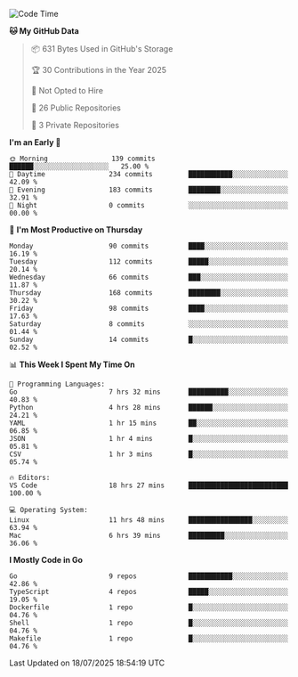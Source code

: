 <!--START_SECTION:waka-->
![Code Time](http://img.shields.io/badge/Code%20Time-1%2C341%20hrs%2018%20mins-blue)

**🐱 My GitHub Data** 

> 📦 631 Bytes Used in GitHub's Storage 
 > 
> 🏆 30 Contributions in the Year 2025
 > 
> 🚫 Not Opted to Hire
 > 
> 📜 26 Public Repositories 
 > 
> 🔑 3 Private Repositories 
 > 
**I'm an Early 🐤** 

```text
🌞 Morning                139 commits         ██████░░░░░░░░░░░░░░░░░░░   25.00 % 
🌆 Daytime                234 commits         ███████████░░░░░░░░░░░░░░   42.09 % 
🌃 Evening                183 commits         ████████░░░░░░░░░░░░░░░░░   32.91 % 
🌙 Night                  0 commits           ░░░░░░░░░░░░░░░░░░░░░░░░░   00.00 % 
```
📅 **I'm Most Productive on Thursday** 

```text
Monday                   90 commits          ████░░░░░░░░░░░░░░░░░░░░░   16.19 % 
Tuesday                  112 commits         █████░░░░░░░░░░░░░░░░░░░░   20.14 % 
Wednesday                66 commits          ███░░░░░░░░░░░░░░░░░░░░░░   11.87 % 
Thursday                 168 commits         ████████░░░░░░░░░░░░░░░░░   30.22 % 
Friday                   98 commits          ████░░░░░░░░░░░░░░░░░░░░░   17.63 % 
Saturday                 8 commits           ░░░░░░░░░░░░░░░░░░░░░░░░░   01.44 % 
Sunday                   14 commits          █░░░░░░░░░░░░░░░░░░░░░░░░   02.52 % 
```


📊 **This Week I Spent My Time On** 

```text
💬 Programming Languages: 
Go                       7 hrs 32 mins       ██████████░░░░░░░░░░░░░░░   40.83 % 
Python                   4 hrs 28 mins       ██████░░░░░░░░░░░░░░░░░░░   24.21 % 
YAML                     1 hr 15 mins        ██░░░░░░░░░░░░░░░░░░░░░░░   06.85 % 
JSON                     1 hr 4 mins         █░░░░░░░░░░░░░░░░░░░░░░░░   05.81 % 
CSV                      1 hr 3 mins         █░░░░░░░░░░░░░░░░░░░░░░░░   05.74 % 

🔥 Editors: 
VS Code                  18 hrs 27 mins      █████████████████████████   100.00 % 

💻 Operating System: 
Linux                    11 hrs 48 mins      ████████████████░░░░░░░░░   63.94 % 
Mac                      6 hrs 39 mins       █████████░░░░░░░░░░░░░░░░   36.06 % 
```

**I Mostly Code in Go** 

```text
Go                       9 repos             ███████████░░░░░░░░░░░░░░   42.86 % 
TypeScript               4 repos             █████░░░░░░░░░░░░░░░░░░░░   19.05 % 
Dockerfile               1 repo              █░░░░░░░░░░░░░░░░░░░░░░░░   04.76 % 
Shell                    1 repo              █░░░░░░░░░░░░░░░░░░░░░░░░   04.76 % 
Makefile                 1 repo              █░░░░░░░░░░░░░░░░░░░░░░░░   04.76 % 
```




 Last Updated on 18/07/2025 18:54:19 UTC
<!--END_SECTION:waka-->
